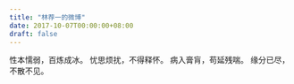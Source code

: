 ```yaml
---
title: "林荐一的微博"
date: 2017-10-07T00:00:00+08:00
draft: false
---
```


性本懦弱，百炼成冰。
忧思烦扰，不得释怀。
病入膏肓，苟延残喘。
缘分已尽，不散不见。